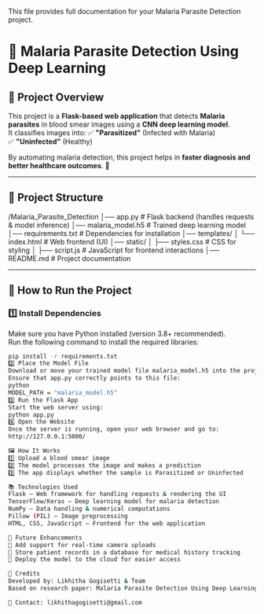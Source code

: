 This file provides full documentation for your Malaria Parasite Detection project.

# 🦠 Malaria Parasite Detection Using Deep Learning

## 📌 Project Overview
This project is a **Flask-based web application** that detects **Malaria parasites** in blood smear images using a **CNN deep learning model**.  
It classifies images into:
✅ **"Parasitized"** (Infected with Malaria)  
✅ **"Uninfected"** (Healthy)  

By automating malaria detection, this project helps in **faster diagnosis and better healthcare outcomes**. 🚀

---

## 📂 Project Structure
/Malaria_Parasite_Detection │── app.py # Flask backend (handles requests & model inference) │── malaria_model.h5 # Trained deep learning model │── requirements.txt # Dependencies for installation │── templates/ │ └── index.html # Web frontend (UI) │── static/ │ ├── styles.css # CSS for styling │ ├── script.js # JavaScript for frontend interactions │── README.md # Project documentation

---

## 🚀 **How to Run the Project**
### **1️⃣ Install Dependencies**
Make sure you have Python installed (version 3.8+ recommended).  
Run the following command to install the required libraries:  
```bash
pip install -r requirements.txt
2️⃣ Place the Model File
Download or move your trained model file malaria_model.h5 into the project folder.
Ensure that app.py correctly points to this file:
python
MODEL_PATH = "malaria_model.h5"
3️⃣ Run the Flask App
Start the web server using:
python app.py
4️⃣ Open the Website
Once the server is running, open your web browser and go to:
http://127.0.0.1:5000/

🖼️ How It Works
1️⃣ Upload a blood smear image
2️⃣ The model processes the image and makes a prediction
3️⃣ The app displays whether the sample is Parasitized or Uninfected

📚 Technologies Used
Flask – Web framework for handling requests & rendering the UI
TensorFlow/Keras – Deep learning model for malaria detection
NumPy – Data handling & numerical computations
Pillow (PIL) – Image preprocessing
HTML, CSS, JavaScript – Frontend for the web application

🎯 Future Enhancements
🔹 Add support for real-time camera uploads
🔹 Store patient records in a database for medical history tracking
🔹 Deploy the model to the cloud for easier access

📌 Credits
Developed by: Likhitha Gogisetti & Team
Based on research paper: Malaria Parasite Detection Using Deep Learning

📧 Contact: likhithagogisetti@gmail.com